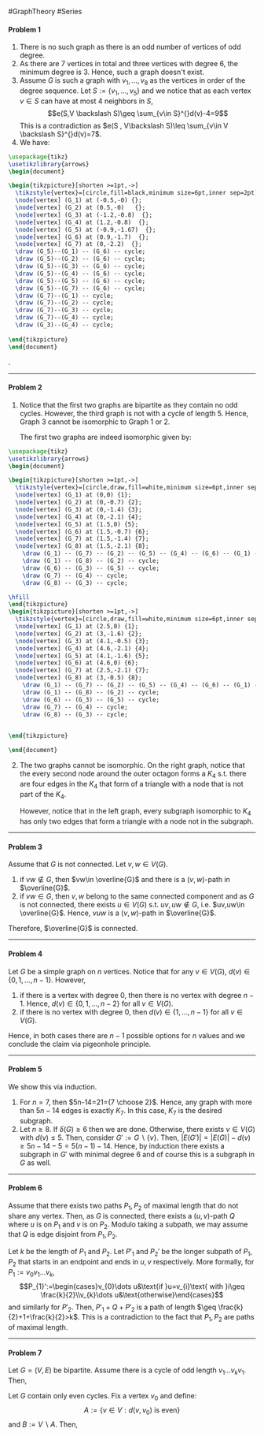 #GraphTheory #Series 

#### Problem 1
1. There is no such graph as there is an odd number of vertices of odd degree.
2. As there are 7 vertices in total and three vertices with degree 6, the minimum degree is 3. Hence, such a graph doesn't exist.
3. Assume $G$ is such a graph with $v_{1},\dots,v_{8}$ as the vertices in order of the degree sequence. Let $S:=\{ v_{1},\dots,v_{5} \}$ and we notice that as each vertex $v\in S$ can have at most $4$ neighbors in $S$, $$e(S,V \backslash S)\geq \sum_{v\in S}^{}d(v)-4=9$$This is a contradiction as $e(S , V\backslash S)\leq \sum_{v\in V \backslash S}^{}d(v)=7$.
6. We have: 
```tikz
\usepackage{tikz}
\usetikzlibrary{arrows}
\begin{document}

\begin{tikzpicture}[shorten >=1pt,->]
  \tikzstyle{vertex}=[circle,fill=black,minimum size=6pt,inner sep=2pt]
  \node[vertex] (G_1) at (-0.5,-0) {};
  \node[vertex] (G_2) at (0.5,-0)   {};
  \node[vertex] (G_3) at (-1.2,-0.8)  {};
  \node[vertex] (G_4) at (1.2,-0.8)  {};
  \node[vertex] (G_5) at (-0.9,-1.67)  {};
  \node[vertex] (G_6) at (0.9,-1.7)  {};
  \node[vertex] (G_7) at (0,-2.2)  {};
  \draw (G_5)--(G_1) -- (G_6) -- cycle;
  \draw (G_5)--(G_2) -- (G_6) -- cycle;
  \draw (G_5)--(G_3) -- (G_6) -- cycle;
  \draw (G_5)--(G_4) -- (G_6) -- cycle;
  \draw (G_5)--(G_5) -- (G_6) -- cycle;
  \draw (G_5)--(G_7) -- (G_6) -- cycle;
  \draw (G_7)--(G_1) -- cycle;
  \draw (G_7)--(G_2) -- cycle;
  \draw (G_7)--(G_3) -- cycle;
  \draw (G_7)--(G_4) -- cycle;
  \draw (G_3)--(G_4) -- cycle;
  
\end{tikzpicture}
\end{document} 
```
.

---
#### Problem 2
1. Notice that the first two graphs are bipartite as they contain no odd cycles. However, the third graph is not with a cycle of length 5. Hence, Graph 3 cannot be isomorphic to Graph 1 or 2. 
   
   The first two graphs are indeed isomorphic given by: 
```tikz
\usepackage{tikz}
\usetikzlibrary{arrows}
\begin{document}

\begin{tikzpicture}[shorten >=1pt,->]
  \tikzstyle{vertex}=[circle,draw,fill=white,minimum size=6pt,inner sep=2pt]
  \node[vertex] (G_1) at (0,0) {1};
  \node[vertex] (G_2) at (0,-0.7) {2};
  \node[vertex] (G_3) at (0,-1.4) {3};
  \node[vertex] (G_4) at (0,-2.1) {4};
  \node[vertex] (G_5) at (1.5,0) {5};
  \node[vertex] (G_6) at (1.5,-0.7) {6};
  \node[vertex] (G_7) at (1.5,-1.4) {7};
  \node[vertex] (G_8) at (1.5,-2.1) {8};
	\draw (G_1) -- (G_7) -- (G_2) -- (G_5) -- (G_4) -- (G_6) -- (G_1) -- cycle;
	\draw (G_1) -- (G_8) -- (G_2) -- cycle;
	\draw (G_6) -- (G_3) -- (G_5) -- cycle;
	\draw (G_7) -- (G_4) -- cycle;
	\draw (G_8) -- (G_3) -- cycle;

\hfill 
\end{tikzpicture}
\begin{tikzpicture}[shorten >=1pt,->]
  \tikzstyle{vertex}=[circle,draw,fill=white,minimum size=6pt,inner sep=2pt]
  \node[vertex] (G_1) at (2.5,0) {1};
  \node[vertex] (G_2) at (3,-1.6) {2};
  \node[vertex] (G_3) at (4.1,-0.5) {3};
  \node[vertex] (G_4) at (4.6,-2.1) {4};
  \node[vertex] (G_5) at (4.1,-1.6) {5};
  \node[vertex] (G_6) at (4.6,0) {6};
  \node[vertex] (G_7) at (2.5,-2.1) {7};
  \node[vertex] (G_8) at (3,-0.5) {8};
	\draw (G_1) -- (G_7) -- (G_2) -- (G_5) -- (G_4) -- (G_6) -- (G_1) -- cycle;
	\draw (G_1) -- (G_8) -- (G_2) -- cycle;
	\draw (G_6) -- (G_3) -- (G_5) -- cycle;
	\draw (G_7) -- (G_4) -- cycle;
	\draw (G_8) -- (G_3) -- cycle;

  
\end{tikzpicture}

\end{document} 
```
    
2. The two graphs cannot be isomorphic. On the right graph, notice that the every second node around the outer octagon forms a $K_{4}$ s.t. there are four edges in the $K_{4}$ that form of a triangle with a node that is not part of the $K_{4}$. 
   
   However, notice that in the left graph, every subgraph isomorphic to $K_{4}$ has only two edges that form a triangle with a node not in the subgraph. 

---
#### Problem 3

Assume that $G$ is not connected. Let $v,w\in V(G)$. 
1. if $vw\notin G$, then $vw\in \overline{G}$ and there is a $(v,w)$-path in $\overline{G}$.
2. if $vw\in G$, then $v,w$ belong to the same connected component and as $G$ is not connected, there exists $u\in V(G)$ s.t. $uv,uw\notin G$, i.e. $uv,uw\in \overline{G}$. Hence, $vuw$ is a $(v,w)$-path in $\overline{G}$.
   
Therefore, $\overline{G}$ is connected.

---
#### Problem 4
Let $G$ be a simple graph on $n$ vertices. Notice that for any $v\in V(G)$, $d(v)\in \{ 0,1,\dots, n-1 \}$. However, 
1. if there is a vertex with degree 0, then there is no vertex with degree $n-1$. Hence, $d(v)\in \{ 0,1,\dots, n-2 \}$ for all $v\in V(G)$.
2. if there is no vertex with degree 0, then $d(v)\in \{ 1,\dots,n-1 \}$ for all $v\in V(G)$.

Hence, in both cases there are $n-1$ possible options for $n$ values and we conclude the claim via pigeonhole principle. 

---
#### Problem 5
We show this via induction. 
1. For $n=7$, then $5n-14=21={7 \choose 2}$. Hence, any graph with more than $5n-14$ edges is exactly $K_{7}$. In this case, $K_{7}$ is the desired subgraph.
2. Let $n\geq 8$. If $\delta(G)\geq 6$ then we are done. Otherwise, there exists $v\in V(G)$ with $d(v)\leq 5$. Then, consider $G':=G  \backslash \{ v \}$. Then, $\left| E(G') \right|=\left| E(G) \right|-d(v)\geq 5n-14-5=5(n-1)-14$. Hence, by induction there exists a subgraph in $G'$ with minimal degree 6 and of course this is a subgraph in $G$ as well.

---
#### Problem 6
Assume that there exists two paths $P_{1},P_{2}$ of maximal length that do not share any vertex. Then, as $G$ is connected, there exists a $(u,v)$-path $Q$ where $u$ is on $P_{1}$ and $v$ is on $P_{2}$. Modulo taking a subpath, we may assume that $Q$ is edge disjoint from $P_{1},P_{2}$. 

Let $k$ be the length of $P_{1}$ and $P_{2}$. Let $P'_{1}$ and $P_{2}'$ be the longer subpath of $P_{1},P_{2}$ that starts in an endpoint and ends in $u,v$ respectively. More formally, for $P_{1}:=v_{0}v_{1}\dots v_{k}$, $$P_{1}':=\begin{cases}v_{0}\dots u&\text{if }u=v_{i}\text{ with }i\geq \frac{k}{2}\\v_{k}\dots u&\text{otherwise}\end{cases}$$and similarly for $P'_{2}$. Then, $P'_{1}+Q+P'_{2}$ is a path of length $\geq \frac{k}{2}+1+\frac{k}{2}>k$. This is a contradiction to the fact that $P_{1},P_{2}$ are paths of maximal length.

---
#### Problem 7
Let $G=(V,E)$ be bipartite. Assume there is a cycle of odd length $v_{1}\dots v_{k}v_{1}$. Then, 

Let $G$ contain only even cycles. Fix a vertex $v_{0}$ and define: $$A:=\{ v\in V: d(v,v_{0})\text{ is even} \}$$and $B:= V \backslash A$. Then, 

 

